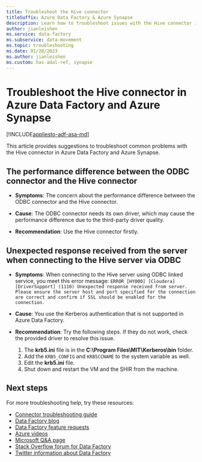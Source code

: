 ```yaml
---
title: Troubleshoot the Hive connector
titleSuffix: Azure Data Factory & Azure Synapse
description: Learn how to troubleshoot issues with the Hive connector in Azure Data Factory and Azure Synapse Analytics. 
author: jianleishen
ms.service: data-factory
ms.subservice: data-movement
ms.topic: troubleshooting
ms.date: 01/28/2023
ms.author: jianleishen
ms.custom: has-adal-ref, synapse
---
```


# Troubleshoot the Hive connector in Azure Data Factory and Azure Synapse

[!INCLUDE[appliesto-adf-asa-md](includes/appliesto-adf-asa-md.md)]

This article provides suggestions to troubleshoot common problems with the Hive connector in Azure Data Factory and Azure Synapse.

## The performance difference between the ODBC connector and the Hive connector

- **Symptoms**: The concern about the performance difference between the ODBC connector and the Hive connector. 

- **Cause**: The ODBC connector needs its own driver, which may cause the performance difference due to the third-party driver quality.

- **Recommendation**: Use the Hive connector firstly. 


## Unexpected response received from the server when connecting to the Hive server via ODBC

- **Symptoms**: When connecting to the Hive server using ODBC linked service, you meet this error message: `ERROR [HY000] [Cloudera][DriverSupport] (1110) Unexpected response received from server. Please ensure the server host and port specified for the connection are correct and confirm if SSL should be enabled for the connection.`

- **Cause**: You use the Kerberos authentication that is not supported in Azure Data Factory.

- **Recommendation**: Try the following steps. If they do not work, check the provided driver to resolve this issue.
    1. The **krb5.ini** file is in the **C:\Program Files\MIT\Kerberos\bin** folder.
    2. Add the `KRB5_CONFIG` and `KRB5CCNAME` to the system variable as well.
    3. Edit the **krb5.ini** file.
    4. Shut down and restart the VM and the SHIR from the machine.

## Next steps

For more troubleshooting help, try these resources:

- [Connector troubleshooting guide](connector-troubleshoot-guide.md)
- [Data Factory blog](https://techcommunity.microsoft.com/t5/azure-data-factory-blog/bg-p/AzureDataFactoryBlog)
- [Data Factory feature requests](/answers/topics/azure-data-factory.html)
- [Azure videos](https://azure.microsoft.com/resources/videos/index/?sort=newest&services=data-factory)
- [Microsoft Q&A page](/answers/topics/azure-data-factory.html)
- [Stack Overflow forum for Data Factory](https://stackoverflow.com/questions/tagged/azure-data-factory)
- [Twitter information about Data Factory](https://twitter.com/hashtag/DataFactory)